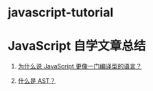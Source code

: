 # javascript-tutorial
# JavaScript 自学文章总结

1. [为什么说 JavaScript 更像一门编译型的语言？](doc/Why-为什么说JavaScript更像一门编译型语言.md)

2. [什么是 AST？](doc/What-什么是AST.md)